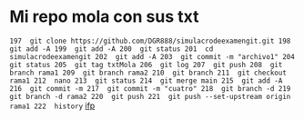 # Mi repo mola con sus txt
  ``197  git clone https://github.com/DGR888/simulacrodeexamengit.git
  198  git add -A
  199  git add -A
  200  git status
  201  cd simulacrodeexamengit
  202  git add -A
  203  git commit -m "archivo1"
  204  git status
  205  git tag txtMola
  206  git log
  207  git push
  208  git branch rama1
  209  git branch rama2
  210  git branch
  211  git checkout rama1
  212  nano
  213  git status
  214  git merge main
  215  git add -A
  216  git commit -m
  217  git commit -m "cuatro"
  218  git branch -d
  219  git branch -d rama2
  220  git push
  221  git push --set-upstream origin rama1
  222  history``
  [ifp](https://campus.ifp.es/webapps/login/?new_loc=%2Fwebapps%2Fblackboard%2Fcontent%2FlistContent.jsp%3Fcourse_id%3D_87423_1%26content_id%3D_2785874_1)
